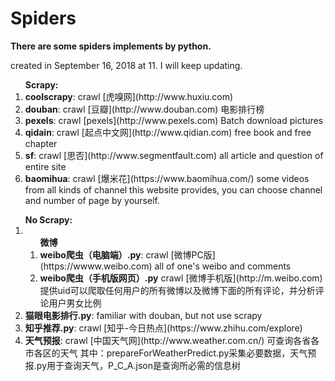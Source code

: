 # Spiders
<strong>There are some spiders implements by python.</strong>

created in <time>September 16, 2018 at 11</time>. I will keep updating.

<ol>
  <strong>Scrapy:</strong>
  <li><strong>coolscrapy</strong>: crawl [虎嗅网](http://www.huxiu.com)</li>
  <li><strong>douban</strong>: crawl [豆瓣](http://www.douban.com) 电影排行榜</li>
  <li><strong>pexels</strong>: crawl [pexels](http://www.pexels.com) Batch download pictures</li>
  <li><strong>qidain</strong>: crawl [起点中文网](http://www.qidian.com) free book and free chapter</li>
  <li><strong>sf</strong>: crawl [思否](http://www.segmentfault.com) all article and question of entire site</li>
  <li><strong>baomihua</strong>: crawl [爆米花](https://www.baomihua.com/) some videos from all kinds of channel this website provides, you can choose channel and number of page by yourself.</li>
</ol>

<ol>
  <strong>No Scrapy:</strong>
  <li>
      <ol>
        <strong>微博</strong>
        <li><strong>weibo爬虫（电脑端）.py</strong>: crawl [微博PC版](https://wwww.weibo.com) all of one's weibo and comments</li>
        <li><strong>weibo爬虫（手机版网页）.py</strong> crawl [微博手机版](http://m.weibo.com) 提供uid可以爬取任何用户的所有微博以及微博下面的所有评论，并分析评论用户男女比例</li>
      </ol>
  </li>
  <li><strong>猫眼电影排行.py</strong>: familiar with douban, but not use scrapy</li>
  <li><strong>知乎推荐.py</strong>: crawl [知乎-今日热点](https://www.zhihu.com/explore)</li>
  <li><strong>天气预报</strong>: crawl [中国天气网](http://www.weather.com.cn/) 可查询各省各市各区的天气 其中：prepareForWeatherPredict.py采集必要数据，天气预报.py用于查询天气，P_C_A.json是查询所必需的信息树</li>
</ol>
